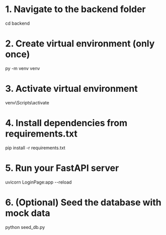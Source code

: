 # 1. Navigate to the backend folder

cd backend

# 2. Create virtual environment (only once)

py -m venv venv

# 3. Activate virtual environment

venv\Scripts\activate

# 4. Install dependencies from requirements.txt

pip install -r requirements.txt

# 5. Run your FastAPI server

uvicorn LoginPage:app --reload

# 6. (Optional) Seed the database with mock data

python seed_db.py
